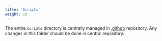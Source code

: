 ```yaml
---
title: 'Scripts'
weight: 10
---
```


The entire `scripts` directory is centrally managed in [.github](https://github.com/asyncapi/.github/) repository. Any changes in this folder should be done in central repository.